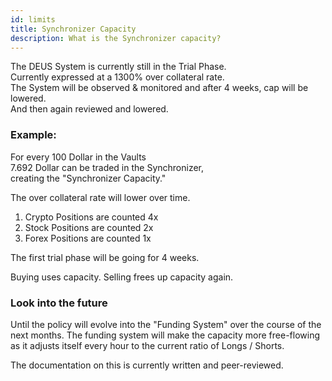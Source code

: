 ```yaml
---
id: limits
title: Synchronizer Capacity    
description: What is the Synchronizer capacity?
---
```




The DEUS System is currently still in the Trial Phase. <br/>
Currently expressed at a 1300% over collateral rate. <br/>
The System will be observed & monitored and after 4 weeks, cap will be lowered. <br/>
And then again reviewed and lowered.



### Example:
For every 
100 Dollar in the Vaults <br/>
7.692 Dollar can be traded in the Synchronizer, <br/>
creating the "Synchronizer Capacity." <br/>


The over collateral rate will lower over time.

1. Crypto Positions are counted 4x
2. Stock Positions are counted 2x
3. Forex Positions are counted 1x <br/>

The first trial phase will be going for 4 weeks.


Buying uses capacity.
Selling frees up capacity again.




### Look into the future

Until the policy will evolve into the "Funding System" over the course of the next months.
The funding system will make the capacity more free-flowing as it adjusts itself every hour to the current ratio of Longs / Shorts.

The documentation on this is currently written and peer-reviewed.


